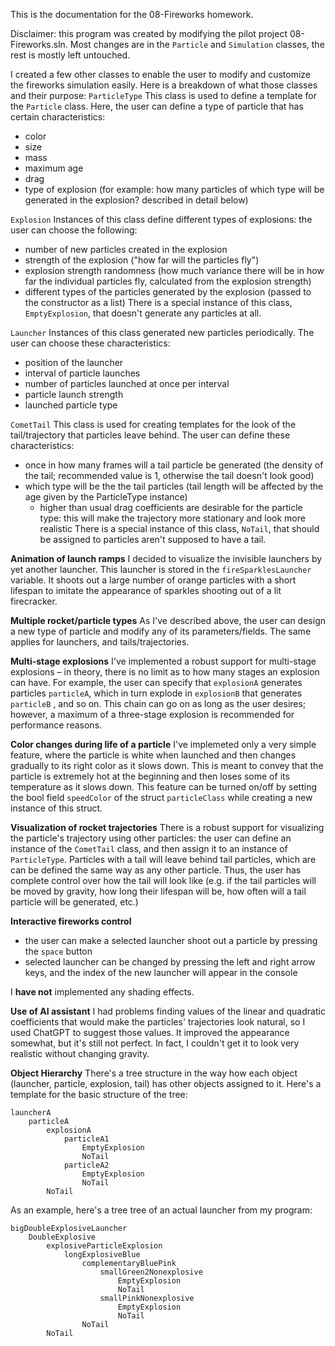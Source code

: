 This is the documentation for the 08-Fireworks homework.

Disclaimer: this program was created by modifying the pilot project 08-Fireworks.sln.
Most changes are in the `Particle` and `Simulation` classes, the rest is mostly left untouched.

I created a few other classes to enable the user to modify and customize the fireworks simulation easily.
Here is a breakdown of what those classes and their purpose:
`ParticleType`
    This class is used to define a template for the `Particle` class. Here, the user can define a type of particle that has certain characteristics:
- color
- size
- mass
- maximum age
- drag
- type of explosion (for example: how many particles of which type will be generated in the explosion? described in detail below)

`Explosion`
Instances of this class define different types of explosions: the user can choose the following: 
- number of new particles created in the explosion
- strength of  the explosion ("how far will the particles fly")
- explosion strength randomness (how much variance there will be in how far the individual particles fly, calculated from the explosion strength)
- different types of the particles generated by the explosion (passed to the constructor as a list)
There is a special instance of this class, `EmptyExplosion`, that doesn't generate any particles at all.

`Launcher`
Instances of this class generated new particles periodically. The user can choose these characteristics:
- position of the launcher
- interval of particle launches
- number of particles launched at once per interval
- particle launch strength
- launched particle type

`CometTail`
This class is used for creating templates for the look of the tail/trajectory that particles leave behind.
The user can define these characteristics:
- once in how many frames will a tail particle be generated (the density of the tail; recommended value is 1, otherwise the tail doesn't look good)
- which type will be the the tail particles (tail length will be affected by the age given by the ParticleType instance)
    - higher than usual drag coefficients are desirable for the particle type: this will make the trajectory more stationary and look more realistic
There is a special instance of this class, `NoTail`, that should be assigned to particles aren't supposed to have a tail.

**Animation of launch ramps**
I decided to visualize the invisible launchers by yet another launcher. This launcher is stored in the `fireSparklesLauncher` variable. It shoots out a large number of orange particles with a short lifespan to imitate the appearance of sparkles shooting out of a lit firecracker.

**Multiple rocket/particle types**
As I've described above, the user can design a new type of particle and modify any of its parameters/fields. The same applies for launchers, and tails/trajectories.

**Multi-stage explosions**
I've implemented a robust support for multi-stage explosions – in theory, there is no limit as to how many stages an explosion can have. For example, the user can specify that `explosionA` generates particles `particleA`, which in turn explode in `explosionB` that generates `particleB` , and so on. This chain can go on as long as the user desires; however, a maximum of a three-stage explosion is recommended for performance reasons.

**Color changes during life of a particle**
I've implemeted only a very simple feature, where the particle is white when launched and then changes gradually to its right color as it slows down. This is meant to convey that the particle is extremely hot at the beginning and then loses some of its temperature as it slows down. This feature can be turned on/off by setting the bool field `speedColor` of the struct `particleClass` while creating a new instance of this struct.

**Visualization of rocket trajectories**
There is a robust support for visualizing the particle's trajectory using other particles: the user can define an instance of the `CometTail` class, and then assign it to an instance of `ParticleType`. Particles with a tail will leave behind tail particles, which are can be defined the same way as any other particle. Thus, the user has complete control over how the tail will look like (e.g. if the tail particles will be moved by gravity, how long their lifespan will be, how often will a tail particle will be generated, etc.)

**Interactive fireworks control**
- the user can make a selected launcher shoot out a particle by pressing the `space` button
- selected launcher can be changed by pressing the left and right arrow keys, and the index of the new launcher will appear in the console


I **have not** implemented any shading effects.


**Use of AI assistant**
I had problems finding values of the linear and quadratic coefficients that would make the particles' trajectories look natural, so I used ChatGPT to suggest those values. It improved the appearance somewhat, but it's still not perfect. In fact, I couldn't get it to look very realistic without changing gravity.


**Object Hierarchy**
There's a tree structure in the way how each object (launcher, particle, explosion, tail) has other objects assigned to it.
Here's a template for the basic structure of the tree:

```
launcherA
    particleA
        explosionA
            particleA1
                EmptyExplosion
                NoTail
            particleA2
                EmptyExplosion
                NoTail
        NoTail
```

As an example, here's a tree tree of an actual launcher from my program:
```
bigDoubleExplosiveLauncher
    DoubleExplosive
        explosiveParticleExplosion
            longExplosiveBlue
                complementaryBluePink
                    smallGreen2Nonexplosive
                        EmptyExplosion
                        NoTail
                    smallPinkNonexplosive
                        EmptyExplosion
                        NoTail
                NoTail
        NoTail
```
